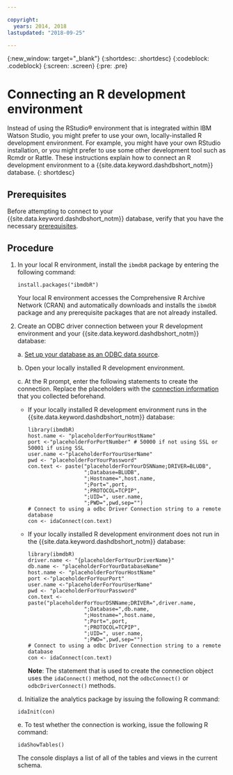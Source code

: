 ```yaml
---

copyright:
  years: 2014, 2018
lastupdated: "2018-09-25"

---
```


<!-- Attribute definitions --> 
{:new_window: target="_blank"}
{:shortdesc: .shortdesc}
{:codeblock: .codeblock}
{:screen: .screen}
{:pre: .pre}

# Connecting an R development environment

Instead of using the RStudio® environment that is integrated within IBM Watson Studio, you might prefer to use your own, locally-installed R development environment. For example, you might have your own RStudio installation, or you might prefer to use some other development tool such as Rcmdr or Rattle. These instructions explain how to connect an R development environment to a {{site.data.keyword.dashdbshort_notm}} database.
{: shortdesc}

## Prerequisites

Before attempting to connect to your {{site.data.keyword.dashdbshort_notm}} database, verify that you have the necessary [prerequisites](connecting.html#prereqs).

<!-- Before you can connect to your database, you must perform the following steps:

- [Verify prerequisites](prereqs.html), including installing driver packages, configuring your local environment, and downloading SSL certificates (if needed)
- Collect [connection information](credentials.html), including database details such as host name and port numbers, and connection credentials such as user ID and password -->

## Procedure

1. In your local R environment, install the `ibmdbR` package by entering the following command:

   `install.packages("ibmdbR")`

   Your local R environment accesses the Comprehensive R Archive Network (CRAN) and automatically downloads and installs the `ibmdbR` package and any prerequisite packages that are not already installed.
    
2. Create an ODBC driver connection between your R development environment and your {{site.data.keyword.dashdbshort_notm}} database:
        
   a. [Set up your database as an ODBC data source](https://www.ibm.com/support/knowledgecenter/SS6NHC/com.ibm.swg.im.dashdb.doc/connecting/connect_connecting_cli_and_odbc_applications.html).
        
   b. Open your locally installed R development environment.
        
   c. At the R prompt, enter the following statements to create the connection. Replace the placeholders with the [connection information](credentials.html) that you collected beforehand.

   - If your locally installed R development environment runs in the {{site.data.keyword.dashdbshort_notm}} database:

     ```
     library(ibmdbR)
     host.name <- "placeholderForYourHostName"
     port <-"placeholderForPortNumber" # 50000 if not using SSL or 50001 if using SSL
     user.name <-"placeholderForYourUserName"
     pwd <- "placeholderForYourPassword"
     con.text <- paste("placeholderForYourDSNName;DRIVER=BLUDB",
                       ";Database=BLUDB",
                       ";Hostname=",host.name,
                       ";Port=",port,
                       ";PROTOCOL=TCPIP",
                       ";UID=", user.name,
                       ";PWD=",pwd,sep="")
     # Connect to using a odbc Driver Connection string to a remote database
     con <- idaConnect(con.text)
     ```

   - If your locally installed R development environment does not run in the {{site.data.keyword.dashdbshort_notm}} database:

     ```
     library(ibmdbR)
     driver.name <- "{placeholderForYourDriverName}"
     db.name <- "placeholderForYourDatabaseName"
     host.name <- "placeholderForYourHostName"
     port <-"placeholderForYourPort"
     user.name <-"placeholderForYourUserName"
     pwd <- "placeholderForYourPassword"
     con.text <- paste("placeholderForYourDSNName;DRIVER=",driver.name,
                       ";Database=",db.name,
                       ";Hostname=",host.name,
                       ";Port=",port,
                       ";PROTOCOL=TCPIP",
                       ";UID=", user.name,
                       ";PWD=",pwd,sep="")
     # Connect to using a odbc Driver Connection string to a remote database
     con <- idaConnect(con.text)
     ```

     **Note**: The statement that is used to create the connection object uses the `idaConnect()` method, not the `odbcConnect()` or `odbcDriverConnect()` methods.
        
   d. Initialize the analytics package by issuing the following R command:

   `idaInit(con)`

   e. To test whether the connection is working, issue the following R command:

   `idaShowTables()`

   The console displays a list of all of the tables and views in the current schema.

